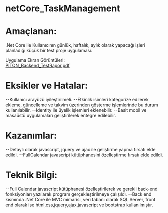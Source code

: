 # netCore_TaskManagement
# Amaçlanan:
.Net Core ile  Kullanıcının günlük, haftalık, aylık olarak yapacağı işleri planladığı küçük bir test proje uygulaması.


Uygulama Ekran Görüntüleri:  
[PITON_Backend_TestRapor.pdf](https://github.com/sedaterzi/netCore_TaskManagement/files/7145156/PITON_Backend_TestRapor.pdf)


# Eksikler ve Hatalar: 
--Kullanıcı arayüzü iyileştirilmeli.
--Etkinlik isimleri kategorize edilerek ekleme, güncelleme ve takvim üzerinden gösterme işlemlerinde bu durum kullanılabilir.
--Identity ile üyelik işlemleri eklenebilir.
--Basit mobil ve masaüstü uygulamaları geliştirilerek entegre edilebilir. 
# Kazanımlar: 
--Detaylı olarak javascript, jquery ve ajax ile geliştirme yapma fırsatı elde edildi.
--FullCalendar javascript kütüphanesini özelleştirme fırsatı elde edildi. 


# Teknik Bilgi: 
--Full Calendar javascript kütüphanesi özelleştirilerek ve gerekli back-end fonksiyonları yazılarak program gerçekleştirilmeye çalışıldı. 
--Back end kısmında .Net Core ile MVC mimarisi, veri tabanı olarak SQL Server, front end olarak ise html,css,jquery,ajax,javascript ve bootstrap kullanılmıştır.
